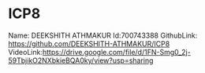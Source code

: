 # ICP8
Name: DEEKSHITH ATHMAKUR 
Id:700743388 
GithubLink: https://github.com/DEEKSHITH-ATHMAKUR/ICP8
VideoLink:https://drive.google.com/file/d/1FN-Smg0_2j-59TbjikO2NXbkieBQA0ky/view?usp=sharing
